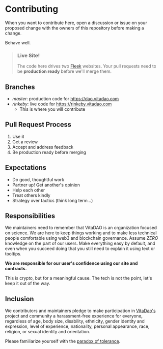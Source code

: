# Contributing

When you want to contribute here, open a discussion or issue on your proposed change with the owners of this repository before making a change. 

Behave well. 

>### **Live Site!**
>The code here drives two [Fleek](https://app.fleek.co/) websites. Your pull requests need to be **production ready** before we'll merge them.

## Branches

* *master*: production code for https://dao.vitadao.com
* *rinkeby*: live code for https://rinkeby.vitadao.com
    * This is where you will contribute

## Pull Request Process

1. Use it
2. Get a review
3. Accept and address feedback
4. Be production ready before merging

 

## Expectations

* Do good, thoughtful work
* Partner up! Get another's opinion
* Help each other 
* Treat others kindly
* Strategy over tactics (think long term...)

## Responsibilities

We maintainers need to remember that VitaDAO is an organization focused on science. We are here to keep things working and to make less technical people comfortable using web3 and blockchain governance. Assume *ZERO* knowledge on the part of our users. Make everything easy by default, and even when you succeed doing that you still need to explain it using text or tooltips. 

**We are responsible for our user's confidence using our site and contracts.**

This is crypto, but for a meaningful cause. The tech is not the point, let's keep it out of the way.

## Inclusion 

We contributors and maintainers pledge to make participation in [VitaDao's](https://vitadao.com) project and community a harassment-free experience for everyone, regardless of age, body size, disability, ethnicity, gender identity and expression, level of experience, nationality, personal appearance, race, religion, or sexual identity and orientation.

Please familiarize yourself with the [paradox of tolerance](https://en.wikipedia.org/wiki/Paradox_of_tolerance).
